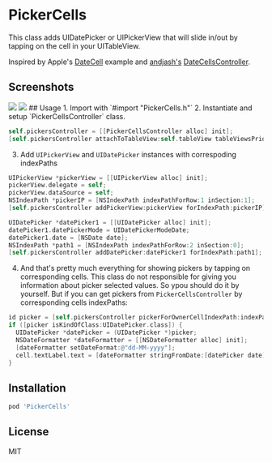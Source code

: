 # PickerCells
This class adds UIDatePicker or UIPickerView that will slide in/out by tapping on the cell in your UITableView.

Inspired by Apple's [DateCell](https://developer.apple.com/library/ios/samplecode/DateCell/Introduction/Intro.html) example and [andjash's](https://github.com/andjash) [DateCellsController](https://github.com/andjash/DateCellsController).

## Screenshots
<img src=http://i.imgur.com/Z8vbhNFl.png>
<img src=http://i.imgur.com/WfgTUtel.png>
## Usage
1. Import with `#import "PickerCells.h"`
2. Instantiate and setup `PickerCellsController` class.

  ```objective-c
  self.pickersController = [[PickerCellsController alloc] init];
  [self.pickersController attachToTableView:self.tableView tableViewsPriorDelegate:self withDelegate:self];
  ```
3. Add `UIPickerView` and `UIDatePicker` instances with correspoding indexPaths

  ```objective-c
  UIPickerView *pickerView = [[UIPickerView alloc] init];
  pickerView.delegate = self;
  pickerView.dataSource = self;
  NSIndexPath *pickerIP = [NSIndexPath indexPathForRow:1 inSection:1];
  [self.pickersController addPickerView:pickerView forIndexPath:pickerIP];
  
  UIDatePicker *datePicker1 = [[UIDatePicker alloc] init];
  datePicker1.datePickerMode = UIDatePickerModeDate;
  datePicker1.date = [NSDate date];
  NSIndexPath *path1 = [NSIndexPath indexPathForRow:2 inSection:0];
  [self.pickersController addDatePicker:datePicker1 forIndexPath:path1];
  ``` 

4. And that's pretty much everything for showing pickers by tapping on corresponding cells. This class do not responsible for giving you information about picker selected values. So ypou should do it by yourself. But if you can get pickers from `PickerCellsController` by corresponding cells indexPaths:

  ```objective-c
  id picker = [self.pickersController pickerForOwnerCellIndexPath:indexPath];
  if ([picker isKindOfClass:UIDatePicker.class]) {
    UIDatePicker *datePicker = (UIDatePicker *)picker;
    NSDateFormatter *dateFormatter = [[NSDateFormatter alloc] init];
    [dateFormatter setDateFormat:@"dd-MM-yyyy"];
    cell.textLabel.text = [dateFormatter stringFromDate:[datePicker date]];
  }
  ```
  
## Installation

```sh
pod 'PickerCells'
```

## License
MIT
